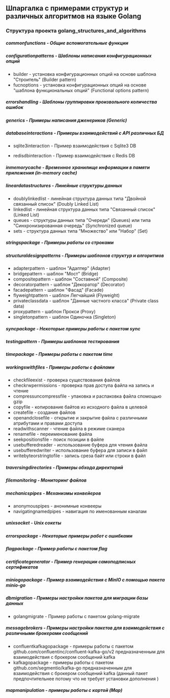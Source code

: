 ## Шпаргалка с примерами структур и различных алгоритмов на языке Golang

### Структура проекта golang_structures_and_algorithms

##### commonfunctions - Общие вспомогательные функции

##### configurationpatterns - Шаблоны написания конфигурационных опций

- builder - установка конфигурационных опций на основе шаблона "Строитель" (Builder pattern)
- fucnoptions - установка конфигурационных опций на основе "шаблона функциональных опций" (Functional options pattern)

##### errorshandling - Шаблоны группировки произвольного количества ошибок

##### generics - Примеры написания дженериков (Generic)

##### databaseinteractions - Примеры взаимодействий с API различных БД

- sqlite3interaction - Пример взаимодействия с Sqlite3 DB

- redisdbinteraction - Пример взаимодействия с Redis DB

##### inmemorycache - Временное хранилище информации в памяти приложения (in-memory cache)

##### lineardatastructures - Линейные структуры данных

- doublylinkedlist - линейная структура данных типа "Двойной связанный список" (Doubly Linked List)
- linkedlist - линейная структура данных типа "Связанный список" (Linked List)
- queues - структуры данных типа "Очереди" (Queues) или типа "Синхронизированная очередь" (Synchronized queue)
- sets - структура данных типа "Множество" или "Набор" (Set)

##### stringspackage - Примеры работы со строками

##### structuraldesignpatterns - Примеры шаблонов структур и алгоритмов

- adapterpattern - шаблон "Адаптер" (Adapter)
- bridgepattern - шаблон "Мост" (Bridge)
- compositepattern - шаблон "Составной" (Composite)
- decoratorpattern - шаблон "Декоратор" (Decorator)
- facadepattern - шаблон "Фасад" (Facade)
- flyweightpattern - шаблон Легчайший (Flyweight)
- privateclassdata - шаблон "Данные частного класса" (Private class data)
- proxypattern - шаблон Прокси (Proxy)
- singletonpattern - шаблон Одиночка (Singleton)

##### syncpackage - Некоторые примеры работы с пакетом sync

##### testingpattern - Примеры шаблонов тестирования

##### timepackage - Примеры работы с пакетом time

##### workingswithfiles - Примеры работы с файлами

- checkfileexist - проверка существования файлов
- checkrwpermissions - проверка прав доступа файла на запись и чтение
- compressuncompressfile - упаковка и распаковка файла спомощью gzip
- copyfile - копирование байтов из исходного файла в целевой
- createfile - создание файлов
- openandclosefile - открытие и закрытие файла с различными атрибутами и правами доступа
- readwithscanner - чтение файла в режиме сканера
- renamefile - переименование файла
- seekpositionsfile - поиск позиции в файле
- usebufferedreader - использование буфера для чтения файла
- usebufferedwriter - использование буфера для записи в файл
- writebyteorstringtofile - запись среза байт или строки в файл

##### traversingdirectories - Примеры обхода директорий

##### filemonitoring - Мониторинг файлов

##### mechanicspipes - Механизмы конвейеров

- anonymouspipes - анонимные конвееры
- navigatingnamedpipes - навигация по именованным каналам

##### unixsocket - Unix сокеты

##### errorspackage - Некоторые примеры работ с ошибками

##### flagpackage - Пример работы с пакетом flag

##### certificategenerator - Пример генерации самоподписных сертификатов

##### miniogopackage - Пример взаимодействия с MinIO с помощью пакета minio-go

##### dbmigration - Примеры настройки пакетов для миграции базы данных

- golangmigrate - Пример работы с пакетом golang-migrate

##### messagebrokers - Примеры настройки пакетов для взаимодействия с различными брокерами сообщений

- confluentkafkagopackage - примеры работы с пакетом github.com/confluentinc/confluent-kafka-go/v2 предназначенным для взаимодействия с брокером сообщений kafka
- kafkagopackage - примеры работы с пакетом github.com/segmentio/kafka-go предназначенным для взаимодействия с брокером сообщений kafka (данный пакет предпочтительнее потому что не требует установки дополнения )

##### mapmanipulation - примеры работы с картой (Map)
